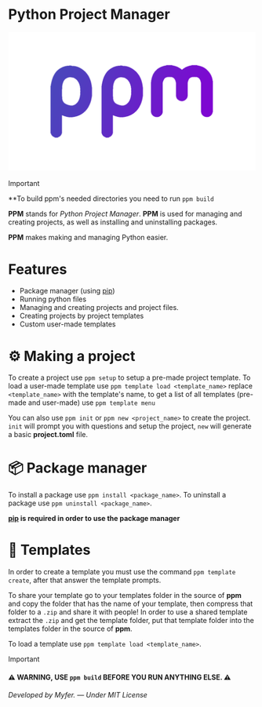 # Python Project Manager

![](images/ppm.png)
> [!IMPORTANT]
> **To build ppm's needed directories you need to run `ppm build`

**PPM** stands for *Python Project Manager*. **PPM** is used for managing and creating projects, as well as installing and uninstalling packages.

**PPM** makes making and managing Python easier.

# Features

* Package manager (using [pip](https://pypi.org))
* Running python files
* Managing and creating projects and project files.
* Creating projects by project templates
* Custom user-made templates

# ⚙ Making a project 

To create a project use `ppm setup` to setup a pre-made project template.
To load a user-made template use `ppm template load <template_name>` replace `<template_name>` with the template's name, to get a list of all templates (pre-made and user-made) use `ppm template menu`

You can also use `ppm init` or `ppm new <project_name>`  to create the project. `init` will prompt you with questions and setup the project, `new` will generate a basic **project.toml** file.
# 📦 Package manager

To install a package use `ppm install <package_name>`.
To uninstall a package use `ppm uninstall <package_name>`.

**[pip](https://pypi.org) is required in order to use the package manager**

# 🦄 Templates

In order to create a template you must use the command `ppm template create`, after that answer the template prompts.

To share your template go to your templates folder in the source of **ppm** and copy the folder that has the name of your template, then compress that folder to a `.zip` and share it with people! In order to use a shared template extract the `.zip` and get the template folder, put that template folder into the templates folder in the source of **ppm**.

To load a template use `ppm template load <template_name>`.
 
> [!IMPORTANT]
> #### ⚠️ WARNING, USE `ppm build` BEFORE YOU RUN ANYTHING ELSE. ⚠️

###### Developed by Myfer. — Under MIT License
